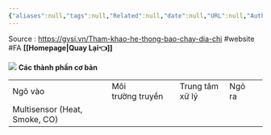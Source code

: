 ```yaml
---
{"aliases":null,"tags":null,"Related":null,"date":null,"URL":null,"Author":null,"dg-publish":true,"image":null,"permalink":"/Electric Engineer/ELV/Báo cháy -Fire alarm system/Trang web tham khảo cấu hình hệ FA/","dgPassFrontmatter":true,"noteIcon":"2","created":"2024-01-12T16:08:05.216+07:00","updated":"2024-01-19T09:33:45.759+07:00"}
---
```


Source : https://gvsi.vn/Tham-khao-he-thong-bao-chay-dia-chi
 #website #FA 
 **[[Homepage\|Quay Lại👈]]**

![](https://i.imgur.com/SCSHhGZ.png)
**Các thành phần cơ bản**

|  |  |  |  |  |  |
| ---- | ---- | ---- | ---- | ---- | ---- |
| Ngõ vào |  | Môi trường truyền | Trung tâm xữ lý | Ngỏ ra |  |
| Multisensor (Heat, Smoke, CO) |  |  |  |  |  |